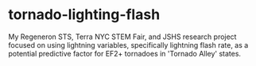 # tornado-lighting-flash
My Regeneron STS, Terra NYC STEM Fair, and JSHS research project focused on using lightning variables, specifically lightning flash rate, as a potential predictive factor for EF2+ tornadoes in 'Tornado Alley' states.
